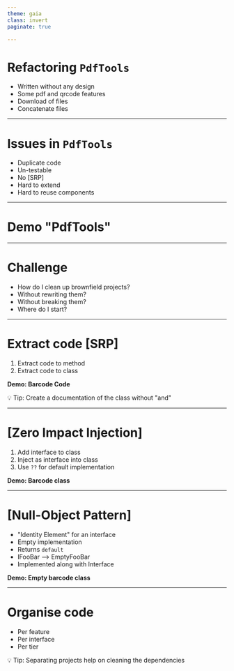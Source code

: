 ```yaml
---
theme: gaia
class: invert
paginate: true

---
```

# Refactoring `PdfTools`

* Written without any design
* Some pdf and qrcode features
* Download of files
* Concatenate files

---
# Issues in `PdfTools`

* Duplicate code
* Un-testable
* No [SRP]
* Hard to extend
* Hard to reuse components

---
# Demo "PdfTools"

---
# Challenge

* How do I clean up brownfield projects?
* Without rewriting them?
* Without breaking them?
* Where do I start?

---
# Extract code [SRP]

1. Extract code to method
2. Extract code to class

__Demo: Barcode Code__

:bulb: Tip: Create a documentation of the class without "and"

---
# [Zero Impact Injection]

1. Add interface to class
2. Inject as interface into class
3. Use `??` for default implementation

__Demo: Barcode class__

---
# [Null-Object Pattern]

* "Identity Element" for an interface
* Empty implementation
* Returns `default`
* IFooBar --> EmptyFooBar
* Implemented along with Interface

__Demo: Empty barcode class__

---
# Organise code

* Per feature
* Per interface
* Per tier

:bulb: Tip: Separating projects help on cleaning the dependencies

